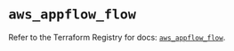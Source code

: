 # `aws_appflow_flow`

Refer to the Terraform Registry for docs: [`aws_appflow_flow`](https://registry.terraform.io/providers/hashicorp/aws/5.75.0/docs/resources/appflow_flow).
